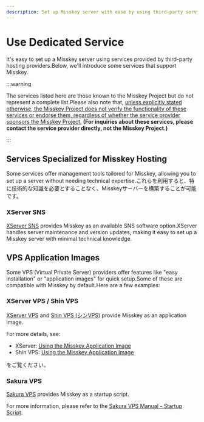 ```yaml
---
description: Set up Misskey server with ease by using third-party service.
---
```


# Use Dedicated Service

It's easy to set up a Misskey server using services provided by third-party hosting providers.Below, we'll introduce some services that support Misskey.

:::warning

The services listed here are those known to the Misskey Project but do not represent a complete list.Please also note that, <u>unless explicitly stated otherwise, the Misskey Project does not verify the functionality of these services or endorse them, regardless of whether the service provider sponsors the Misskey Project.</u> **(For inquiries about these services, please contact the service provider directly, not the Misskey Project.)**

:::

## Services Specialized for Misskey Hosting

Some services offer management tools tailored for Misskey, allowing you to set up a server without needing technical expertise.これらを利用すると、特に技術的な知識を必要とすることなく、Misskeyサーバーを構築することが可能です。

### XServer SNS

[XServer SNS](https://sns.xserver.ne.jp/) provides Misskey as an available SNS software option.XServer handles server maintenance and version updates, making it easy to set up a Misskey server with minimal technical knowledge.

## VPS Application Images

Some VPS (Virtual Private Server) providers offer features like "easy installation" or "application images" for quick setup.Some of these are compatible with Misskey by default.Here are a few examples:

### XServer VPS / Shin VPS

[XServer VPS](https://vps.xserver.ne.jp/) and [Shin VPS (シンVPS)](https://www.shin-vps.jp/) provide Misskey as an application image.

For more details, see:

- XServer: [Using the Misskey Application Image](https://vps.xserver.ne.jp/support/manual/man_server_app_use_misskey.php)
- Shin VPS: [Using the Misskey Application Image](https://www.shin-vps.jp/support/manual/man_server_app_use_misskey.php)

をご覧ください。

### Sakura VPS

[Sakura VPS](https://vps.sakura.ad.jp/) provides Misskey as a startup script.

For more information, please refer to the [Sakura VPS Manual - Startup Script](https://manual.sakura.ad.jp/vps/startupscript/startupscript.html).
